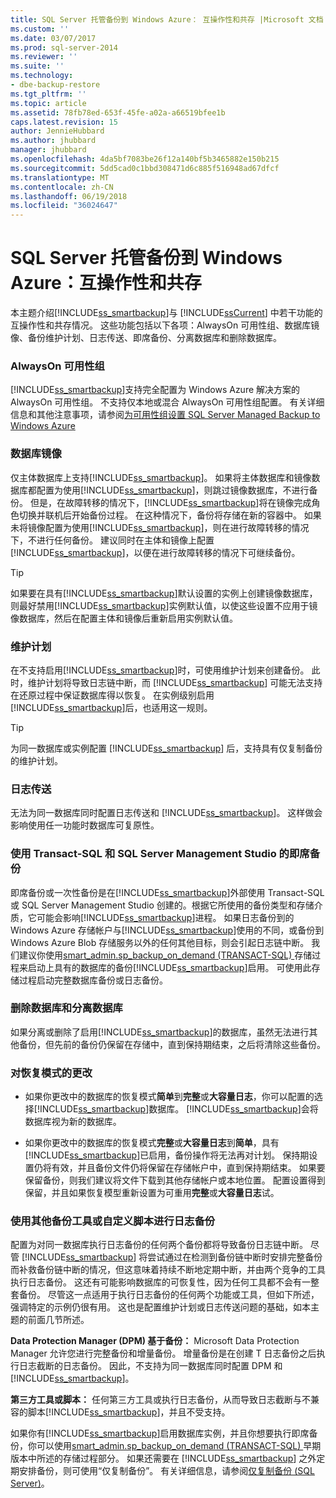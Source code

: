 ```yaml
---
title: SQL Server 托管备份到 Windows Azure： 互操作性和共存 |Microsoft 文档
ms.custom: ''
ms.date: 03/07/2017
ms.prod: sql-server-2014
ms.reviewer: ''
ms.suite: ''
ms.technology:
- dbe-backup-restore
ms.tgt_pltfrm: ''
ms.topic: article
ms.assetid: 78fb78ed-653f-45fe-a02a-a66519bfee1b
caps.latest.revision: 15
author: JennieHubbard
ms.author: jhubbard
manager: jhubbard
ms.openlocfilehash: 4da5bf7083be26f12a140bf5b3465882e150b215
ms.sourcegitcommit: 5dd5cad0c1bbd308471d6c885f516948ad67dfcf
ms.translationtype: MT
ms.contentlocale: zh-CN
ms.lasthandoff: 06/19/2018
ms.locfileid: "36024647"
---
```

# <a name="sql-server-managed-backup-to-windows-azure-interoperability-and-coexistence"></a>SQL Server 托管备份到 Windows Azure：互操作性和共存
  本主题介绍[!INCLUDE[ss_smartbackup](../includes/ss-smartbackup-md.md)]与 [!INCLUDE[ssCurrent](../includes/sscurrent-md.md)] 中若干功能的互操作性和共存情况。 这些功能包括以下各项：AlwaysOn 可用性组、数据库镜像、备份维护计划、日志传送、即席备份、分离数据库和删除数据库。  
  
### <a name="alwayson-availability-groups"></a>AlwaysOn 可用性组  
 [!INCLUDE[ss_smartbackup](../includes/ss-smartbackup-md.md)]支持完全配置为 Windows Azure 解决方案的 AlwaysOn 可用性组。 不支持仅本地或混合 AlwaysOn 可用性组配置。 有关详细信息和其他注意事项，请参阅[为可用性组设置 SQL Server Managed Backup to Windows Azure](../../2014/database-engine/setting-up-sql-server-managed-backup-to-windows-azure-for-availability-groups.md)  
  
### <a name="database-mirroring"></a>数据库镜像  
 仅主体数据库上支持[!INCLUDE[ss_smartbackup](../includes/ss-smartbackup-md.md)]。 如果将主体数据库和镜像数据库都配置为使用[!INCLUDE[ss_smartbackup](../includes/ss-smartbackup-md.md)]，则跳过镜像数据库，不进行备份。 但是，在故障转移的情况下，[!INCLUDE[ss_smartbackup](../includes/ss-smartbackup-md.md)]将在镜像完成角色切换并联机后开始备份过程。 在这种情况下，备份将存储在新的容器中。 如果未将镜像配置为使用[!INCLUDE[ss_smartbackup](../includes/ss-smartbackup-md.md)]，则在进行故障转移的情况下，不进行任何备份。 建议同时在主体和镜像上配置[!INCLUDE[ss_smartbackup](../includes/ss-smartbackup-md.md)]，以便在进行故障转移的情况下可继续备份。  
  
> [!TIP]  
>  如果要在具有[!INCLUDE[ss_smartbackup](../includes/ss-smartbackup-md.md)]默认设置的实例上创建镜像数据库，则最好禁用[!INCLUDE[ss_smartbackup](../includes/ss-smartbackup-md.md)]实例默认值，以使这些设置不应用于镜像数据库，然后在配置主体和镜像后重新启用实例默认值。  
  
### <a name="maintenance-plan"></a>维护计划  
 在不支持启用[!INCLUDE[ss_smartbackup](../includes/ss-smartbackup-md.md)]时，可使用维护计划来创建备份。 此时，维护计划将导致日志链中断，而 [!INCLUDE[ss_smartbackup](../includes/ss-smartbackup-md.md)] 可能无法支持在还原过程中保证数据库得以恢复。 在实例级别启用[!INCLUDE[ss_smartbackup](../includes/ss-smartbackup-md.md)]后，也适用这一规则。  
  
> [!TIP]  
>  为同一数据库或实例配置 [!INCLUDE[ss_smartbackup](../includes/ss-smartbackup-md.md)] 后，支持具有仅复制备份的维护计划。  
  
### <a name="log-shipping"></a>日志传送  
 无法为同一数据库同时配置日志传送和 [!INCLUDE[ss_smartbackup](../includes/ss-smartbackup-md.md)]。 这样做会影响使用任一功能时数据库可复原性。  
  
### <a name="ad-hoc-backups-using-transact-sql-and-sql-server-management-studio"></a>使用 Transact-SQL 和 SQL Server Management Studio 的即席备份  
 即席备份或一次性备份是在[!INCLUDE[ss_smartbackup](../includes/ss-smartbackup-md.md)]外部使用 Transact-SQL 或 SQL Server Management Studio 创建的。根据它所使用的备份类型和存储介质，它可能会影响[!INCLUDE[ss_smartbackup](../includes/ss-smartbackup-md.md)]进程。 如果日志备份到的 Windows Azure 存储帐户与[!INCLUDE[ss_smartbackup](../includes/ss-smartbackup-md.md)]使用的不同，或备份到 Windows Azure Blob 存储服务以外的任何其他目标，则会引起日志链中断。 我们建议你使用[smart_admin.sp_backup_on_demand &#40;TRANSACT-SQL&#41; ](/sql/relational-databases/system-stored-procedures/managed-backup-sp-backup-on-demand-transact-sql)存储过程来启动上具有的数据库的备份[!INCLUDE[ss_smartbackup](../includes/ss-smartbackup-md.md)]启用。 可使用此存储过程启动完整数据库备份或日志备份。  
  
### <a name="drop-database-and-detach-database"></a>删除数据库和分离数据库  
 如果分离或删除了启用[!INCLUDE[ss_smartbackup](../includes/ss-smartbackup-md.md)]的数据库，虽然无法进行其他备份，但先前的备份仍保留在存储中，直到保持期结束，之后将清除这些备份。  
  
### <a name="changes-to-recovery-model"></a>对恢复模式的更改  
  
-   如果你更改中的数据库的恢复模式**简单**到**完整**或**大容量日志**，你可以配置的选择[!INCLUDE[ss_smartbackup](../includes/ss-smartbackup-md.md)]数据库。 [!INCLUDE[ss_smartbackup](../includes/ss-smartbackup-md.md)]会将数据库视为新的数据库。  
  
-   如果你更改中的数据库的恢复模式**完整**或**大容量日志**到**简单**，具有[!INCLUDE[ss_smartbackup](../includes/ss-smartbackup-md.md)]已启用，备份操作将无法再对计划。 保持期设置仍将有效，并且备份文件仍将保留在存储帐户中，直到保持期结束。 如果要保留备份，则我们建议将文件下载到其他存储帐户或本地位置。 配置设置得到保留，并且如果恢复模型重新设置为可重用**完整**或**大容量日志**试。  
  
### <a name="log-backups-using-other-backup-tools-or-custom-scripts"></a>使用其他备份工具或自定义脚本进行日志备份  
 配置为对同一数据库执行日志备份的任何两个备份都将导致备份日志链中断。 尽管 [!INCLUDE[ss_smartbackup](../includes/ss-smartbackup-md.md)] 将尝试通过在检测到备份链中断时安排完整备份而补救备份链中断的情况，但这意味着持续不断地定期中断，并由两个竞争的工具执行日志备份。 这还有可能影响数据库的可恢复性，因为任何工具都不会有一整套备份。 尽管这一点适用于执行日志备份的任何两个功能或工具，但如下所述，强调特定的示例仍很有用。 这也是配置维护计划或日志传送问题的基础，如本主题的前面几节所述。  
  
 **Data Protection Manager (DPM) 基于备份：** Microsoft Data Protection Manager 允许您进行完整备份和增量备份。 增量备份是在创建 T 日志备份之后执行日志截断的日志备份。 因此，不支持为同一数据库同时配置 DPM 和 [!INCLUDE[ss_smartbackup](../includes/ss-smartbackup-md.md)]。  
  
 **第三方工具或脚本：** 任何第三方工具或执行日志备份，从而导致日志截断与不兼容的脚本[!INCLUDE[ss_smartbackup](../includes/ss-smartbackup-md.md)]，并且不受支持。  
  
 如果你有[!INCLUDE[ss_smartbackup](../includes/ss-smartbackup-md.md)]启用数据库实例，并且你想要执行即席备份，你可以使用[smart_admin.sp_backup_on_demand &#40;TRANSACT-SQL&#41; ](/sql/relational-databases/system-stored-procedures/managed-backup-sp-backup-on-demand-transact-sql)早期版本中所述的存储过程部分。 如果还需要在 [!INCLUDE[ss_smartbackup](../includes/ss-smartbackup-md.md)] 之外定期安排备份，则可使用“仅复制备份”。  有关详细信息，请参阅[仅复制备份 (SQL Server)](../relational-databases/backup-restore/copy-only-backups-sql-server.md)。  
  
  
